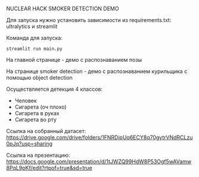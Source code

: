 NUCLEAR HACK SMOKER DETECTION DEMO

Для запуска нужно установить зависимости из requirements.txt: ultralytics и streamlit

Команда для запуска:
```
streamlit run main.py
```

На главной странице - демо с распознаванием позы

На странице smoker detection - демо с распознаванием курильщика с помощью object detection

Осуществляется детекция 4 классов:
* Человек
* Сигарета (оч плохо)
* Сигарета в руках
* Сигарета во рту

Ссылка на собранный датасет: https://drive.google.com/drive/folders/1FNRDipUq6ECY8q70gytrVNdRCLzu0pJq?usp=sharing

Ссылка на презентацию: https://docs.google.com/presentation/d/1tJWZQ99HdW8P53Ogf5wAVamw8PqL9pKf/edit?rtpof=true&sd=true
